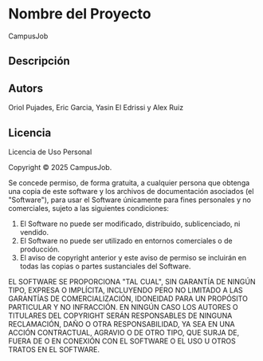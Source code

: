 # Nombre del Proyecto
CampusJob

## Descripción


## Autors
Oriol Pujades, Eric Garcia, Yasin El Edrissi y Alex Ruiz

## Licencia
Licencia de Uso Personal

Copyright © 2025 CampusJob.

Se concede permiso, de forma gratuita, a cualquier persona que obtenga una copia
de este software y los archivos de documentación asociados (el "Software"), para
usar el Software únicamente para fines personales y no comerciales, sujeto a las
siguientes condiciones:

1. El Software no puede ser modificado, distribuido, sublicenciado, ni vendido.
2. El Software no puede ser utilizado en entornos comerciales o de producción.
3. El aviso de copyright anterior y este aviso de permiso se incluirán en todas
   las copias o partes sustanciales del Software.

EL SOFTWARE SE PROPORCIONA "TAL CUAL", SIN GARANTÍA DE NINGÚN TIPO, EXPRESA O
IMPLÍCITA, INCLUYENDO PERO NO LIMITADO A LAS GARANTÍAS DE COMERCIALIZACIÓN,
IDONEIDAD PARA UN PROPÓSITO PARTICULAR Y NO INFRACCIÓN. EN NINGÚN CASO LOS
AUTORES O TITULARES DEL COPYRIGHT SERÁN RESPONSABLES DE NINGUNA RECLAMACIÓN,
DAÑO O OTRA RESPONSABILIDAD, YA SEA EN UNA ACCIÓN CONTRACTUAL, AGRAVIO O DE
OTRO TIPO, QUE SURJA DE, FUERA DE O EN CONEXIÓN CON EL SOFTWARE O EL USO U
OTROS TRATOS EN EL SOFTWARE.



